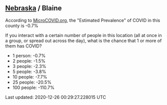 
## [Nebraska](/united-states/nebraska) / Blaine

According to [MicroCOVID.org](http://microcovid.org),
the "Estimated Prevalence" of COVID in this county is -0.7%

If you interact with a certain number of people in this location
(all at once in a group, or spread out across the day), what is the chance that
1 or more of them has COVID?

- 1 person: -0.7%
- 2 people: -1.5%
- 3 people: -2.3%
- 5 people: -3.8%
- 10 people: -7.7%
- 25 people: -20.5%
- 100 people: -110.7%

Last updated: 2020-12-26 00:29:27.228015 UTC
